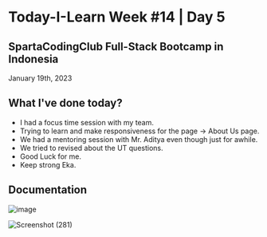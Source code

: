 # Today-I-Learn Week #14 | Day 5
## SpartaCodingClub Full-Stack Bootcamp in Indonesia
January 19th, 2023

## What I've done today?

  - I had a focus time session with my team.
  - Trying to learn and make responsiveness for the page -> About Us page.
  - We had a mentoring session with Mr. Aditya even though just for awhile.
  - We tried to revised about the UT questions.
  - Good Luck for me.
  - Keep strong Eka.

## Documentation

  ![image](https://user-images.githubusercontent.com/62550785/213486581-94f8a2dc-2d4b-405b-8484-4e46db5c6e33.png)

  ![Screenshot (281)](https://user-images.githubusercontent.com/62550785/213486646-b902927a-77c1-411e-aaa5-47f4fefaf102.png)
